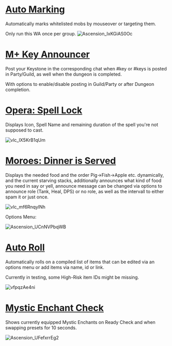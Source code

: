 # [Auto Marking](https://github.com/Aireeh/Weakauras-for-Ascension/blob/main/Auto%20Marking)
Automatically marks whitelisted mobs by mouseover or targeting them.

Only run this WA once per group.
![Ascension_IxKGiAS0Oc](https://user-images.githubusercontent.com/107480863/179372836-414dc268-092a-482c-b1cc-ee45ce4d53bf.gif)

# [M+ Key Announcer](https://github.com/Aireeh/Weakauras-for-Ascension/blob/main/M%2B%20Key%20Announcer)
Post your Keystone in the corresponding chat when #key or #keys is posted in Party/Guild, as well when the dungeon is completed. 

With options to enable/disable posting in Guild/Party or after Dungeon completion.

# [Opera: Spell Lock](https://github.com/Aireeh/Weakauras-for-Ascension/blob/main/Opera%20-%20Spell%20Lock)
Displays Icon, Spell Name and remaining duration of the spell you're not supposed to cast.

![vlc_lX5KrB1qUm](https://user-images.githubusercontent.com/107480863/174154166-973ec687-3256-4eb6-a575-d17c9f75bf7d.png)

# [Moroes: Dinner is Served](https://github.com/Aireeh/Weakauras-for-Ascension/blob/main/Moroes%20-%20Dinner%20is%20Served)
Displays the needed food and the order Pig->Fish->Apple etc. dynamically, and the current starving stacks, additionally announces what kind of food you need in say or yell, announce message can be changed via options to announce role (Tank, Heal, DPS) or no role, as well as the intervall to either spam it or just once.


![vlc_mf6RnqylNh](https://user-images.githubusercontent.com/107480863/174751945-bfe3ff42-0c07-4897-a689-db0f88ced90e.png)


Options Menu:

![Ascension_UCnNVPbqWB](https://user-images.githubusercontent.com/107480863/174155508-cfeb8c98-3469-402b-b502-07706e629da9.png)



# [Auto Roll](https://github.com/Aireeh/Weakauras-for-Ascension/blob/main/Auto%20Roll)
Automatically rolls on a compiled list of items that can be edited via an options menu or add items via name, id or link.

Currently in testing, some High-Risk item IDs might be missing.

![vfpqzAe4ni](https://user-images.githubusercontent.com/107480863/175812873-92715aad-d486-4d92-884f-68e63b4cfa01.png)


# [Mystic Enchant Check](https://github.com/Aireeh/Weakauras-for-Ascension/blob/main/Mystic%20Enchant%20Check)
Shows currently equipped Mystic Enchants on Ready Check and when swapping presets for 10 seconds.

![Ascension_UFefxrrEg2](https://user-images.githubusercontent.com/107480863/179014088-fee6941d-bbc1-4356-8e5e-64ae5ac4e3aa.png)


